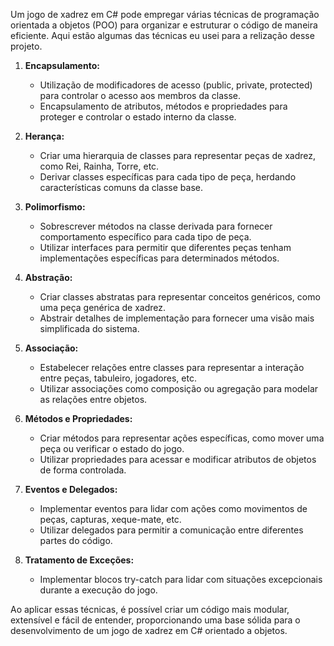 Um jogo de xadrez em C# pode empregar várias técnicas de programação orientada a objetos (POO) para organizar e estruturar o código de maneira eficiente. Aqui estão algumas das técnicas eu usei para a relização desse projeto.
1. **Encapsulamento:**
   - Utilização de modificadores de acesso (public, private, protected) para controlar o acesso aos membros da classe.
   - Encapsulamento de atributos, métodos e propriedades para proteger e controlar o estado interno da classe.

2. **Herança:**
   - Criar uma hierarquia de classes para representar peças de xadrez, como Rei, Rainha, Torre, etc.
   - Derivar classes específicas para cada tipo de peça, herdando características comuns da classe base.

3. **Polimorfismo:**
   - Sobrescrever métodos na classe derivada para fornecer comportamento específico para cada tipo de peça.
   - Utilizar interfaces para permitir que diferentes peças tenham implementações específicas para determinados métodos.

4. **Abstração:**
   - Criar classes abstratas para representar conceitos genéricos, como uma peça genérica de xadrez.
   - Abstrair detalhes de implementação para fornecer uma visão mais simplificada do sistema.

5. **Associação:**
   - Estabelecer relações entre classes para representar a interação entre peças, tabuleiro, jogadores, etc.
   - Utilizar associações como composição ou agregação para modelar as relações entre objetos.

6. **Métodos e Propriedades:**
   - Criar métodos para representar ações específicas, como mover uma peça ou verificar o estado do jogo.
   - Utilizar propriedades para acessar e modificar atributos de objetos de forma controlada.

7. **Eventos e Delegados:**
   - Implementar eventos para lidar com ações como movimentos de peças, capturas, xeque-mate, etc.
   - Utilizar delegados para permitir a comunicação entre diferentes partes do código.

8. **Tratamento de Exceções:**
   - Implementar blocos try-catch para lidar com situações excepcionais durante a execução do jogo.

Ao aplicar essas técnicas, é possível criar um código mais modular, extensível e fácil de entender, proporcionando uma base sólida para o desenvolvimento de um jogo de xadrez em C# orientado a objetos.
